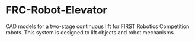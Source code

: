 # FRC-Robot-Elevator
CAD models for a two-stage continuous lift for FIRST Robotics Competition robots. This system is designed to lift objects and robot mechanisms.
